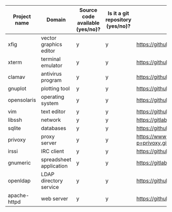 Project name | Domain                 | Source code available (**y**es/**n**o)? | Is it a git repository (**y**es/**n**o)? | Repository URL                              | Clone URL                                        | Estimated number of commits
-------------|------------------------|-----------------------------------------|------------------------------------------|---------------------------------------------|--------------------------------------------------|-----------------------------
xfig         | vector graphics editor | y                                       | y                                        | https://github.com/hhoeflin/xfig            | https://github.com/DiffDetective/xfig.git        | 9
xterm        | terminal emulator      | y                                       | y                                        | https://github.com/Maximus5/xterm           | https://github.com/DiffDetective/xterm.git       | 112
clamav | antivirus program       | y                                       | y                                 | https://github.com/Cisco-Talos/clamav                        | https://github.com/Cisco-Talos/clamav.git                        | 10,656
gnuplot | plotting tool           | y                                       | y                                 | https://github.com/gnuplot/gnuplot                           | https://github.com/gnuplot/gnuplot.git                           | 11,748
opensolaris | operating system        | y                                       | y                                 | https://github.com/kofemann/opensolaris                      | https://github.com/kofemann/opensolaris.git                      | 11,422
vim | text editor             | y                                       | y                                 | https://github.com/vim/vim                                   | https://github.com/vim/vim.git                                   | 15,274
libssh | network                 | y                                       | y                                 | https://gitlab.com/libssh/libssh-mirror                      | https://gitlab.com/libssh/libssh-mirror.git                      | 5,349
sqlite | databases               | y                                       | y                                 | https://github.com/smparkes/sqlite                           | https://github.com/smparkes/sqlite.git                           | 8,664
privoxy | proxy server            | y                                       | y                                 | https://www.privoxy.org/gitweb/?p=privoxy.git;a=summary      | https://www.privoxy.org/git/privoxy.git                          | 7,558
irssi | IRC client              | y                                       | y                                 | https://github.com/irssi/irssi                               | https://github.com/irssi/irssi.git                               | 6,346
gnumeric | spreadsheet application | y                                       | y                                 | https://gitlab.gnome.org/GNOME/gnumeric                      | https://gitlab.gnome.org/GNOME/gnumeric.git                      | 24,134
openldap | LDAP directory service  | y                                       | y                                 | https://github.com/openldap/openldap                         | https://github.com/openldap/openldap.git                         | 23,928
apache-httpd | web server              | y                                       | y                                 | https://github.com/apache/httpd                              | https://github.com/apache/httpd.git                              |  32,927
